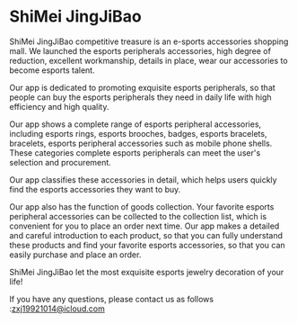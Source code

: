 # ShiMei JingJiBao

ShiMei JingJiBao competitive treasure is an e-sports accessories shopping mall. We launched the esports peripherals accessories, high degree of reduction, excellent workmanship, details in place, wear our accessories to become esports talent.

Our app is dedicated to promoting exquisite esports peripherals, so that people can buy the esports peripherals they need in daily life with high efficiency and high quality.

Our app shows a complete range of esports peripheral accessories, including esports rings, esports brooches, badges, esports bracelets, bracelets, esports peripheral accessories such as mobile phone shells. These categories complete esports peripherals can meet the user's selection and procurement.

Our app classifies these accessories in detail, which helps users quickly find the esports accessories they want to buy.

Our app also has the function of goods collection. Your favorite esports peripheral accessories can be collected to the collection list, which is convenient for you to place an order next time. Our app makes a detailed and careful introduction to each product, so that you can fully understand these products and find your favorite esports accessories, so that you can easily purchase and place an order.

ShiMei JingJiBao let the most exquisite esports jewelry decoration of your life!

If you have any questions, please contact us as follows :zxj19921014@icloud.com

